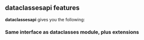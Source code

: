 ## dataclassesapi features

**dataclassesapi** gives you the following:

### Same interface as dataclasses module, plus extensions 
